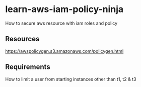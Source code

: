 # learn-aws-iam-policy-ninja
How to secure aws resource with iam roles and policy

## Resources

https://awspolicygen.s3.amazonaws.com/policygen.html

## Requirements
How to limit a user from starting instances other than t1, t2 & t3
```ruby

```
